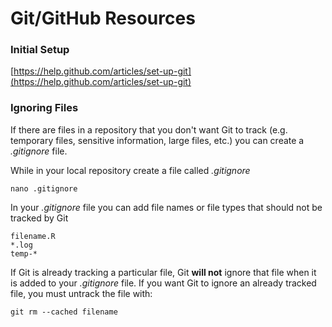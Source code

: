 Git/GitHub Resources
=================

### Initial Setup

[https://help.github.com/articles/set-up-git](https://help.github.com/articles/set-up-git)

### Ignoring Files

If there are files in a repository that you don't want Git to track (e.g. temporary files, sensitive information, large files, etc.) you can create a _.gitignore_ file. 

While in your local repository create a file called _.gitignore_

```
nano .gitignore
```

In your _.gitignore_ file you can add file names or file types that should not be tracked by Git

```
filename.R
*.log
temp-*
```

If Git is already tracking a particular file, Git __will not__ ignore that file when it is added to your _.gitignore_ file. If you want Git to ignore an already tracked file, you must untrack the file with:

```
git rm --cached filename
```